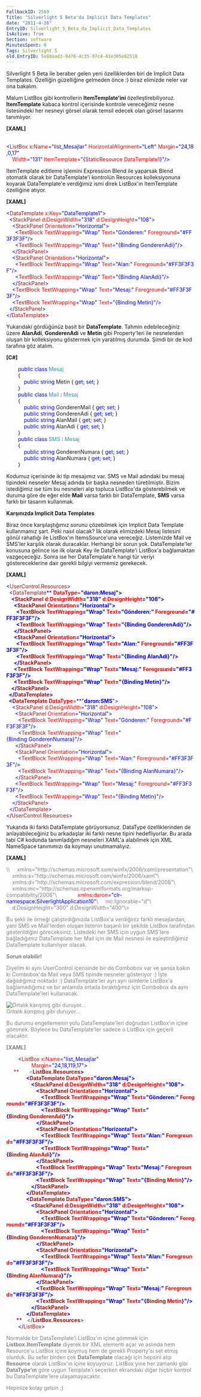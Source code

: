 ```yaml
---
FallbackID: 2569
Title: "Silverlight 5 Beta'da Implicit Data Templates"
date: "2011-4-26"
EntryID: Silverlight_5_Beta_da_Implicit_Data_Templates
IsActive: True
Section: software
MinutesSpent: 0
Tags: Silverlight 5
old.EntryID: 5e88aad3-9476-4c35-97c4-41e305e82518
---
```

Silverlight 5 Beta ile beraber gelen yeni özelliklerden biri de Implicit
Data Templates. Özelliğin güzelliğine gelmeden önce :) biraz elimizde
neler var ona bakalım.

Malum ListBox gibi kontrollerin **ItemTemplate'ini**
özelleştirebiliyoruz. **ItemTemplate** kabaca kontrol içerisinde
kontrole vereceğimiz nesne listesindeki her nesneyi görsel olarak temsil
edecek olan görsel tasarımı tanımlıyor.

**[XAML]**

<span style="color: #a31515;">     </span><span
style="color: blue;">\<</span><span
style="color: #a31515;">ListBox</span><span
style="color: red;"> x</span><span style="color: blue;">:</span><span
style="color: red;">Name</span><span
style="color: blue;">="list\_Mesajlar"</span><span
style="color: red;"> HorizontalAlignment</span><span
style="color: blue;">="Left"</span><span
style="color: red;"> Margin</span><span
style="color: blue;">="24,18,0,17"</span><span style="color: red;"> \
    Width</span><span style="color: blue;">="131"</span><span
style="color: red;"> ItemTemplate</span><span
style="color: blue;">="{</span><span
style="color: #a31515;">StaticResource</span><span
style="color: red;"> DataTemplate1</span><span
style="color: blue;">}"/\></span>

ItemTemplate editleme işlemini Expression Blend ile yaparsak Blend
otomatik olarak bir DataTemplate'i kontrolün Resources kolleksiyonuna
koyarak DataTemplate'e verdiğimiz ismi direk ListBox'ın ItemTemplate
özelliğine atıyor.

**[XAML]**

<span style="color:blue;">\<</span><span
style="color:#a31515;">DataTemplate</span><span
style="color:blue;"> </span><span style="color:red;">x:Key</span><span
style="color:blue;">=</span>"<span
style="color:blue;">DataTemplate1</span>"<span
style="color:blue;">\></span>\
 <span style="color:blue;">  \<</span><span
style="color:#a31515;">StackPanel</span><span
style="color:blue;"> </span><span
style="color:red;">d:DesignWidth</span><span
style="color:blue;">=</span>"<span style="color:blue;">318</span>"<span
style="color:blue;"> </span><span
style="color:red;">d:DesignHeight</span><span
style="color:blue;">=</span>"<span style="color:blue;">108</span>"<span
style="color:blue;">\></span>\
 <span style="color:blue;">    \<</span><span
style="color:#a31515;">StackPanel</span><span
style="color:blue;"> </span><span
style="color:red;">Orientation</span><span
style="color:blue;">=</span>"<span
style="color:blue;">Horizontal</span>"<span
style="color:blue;">\></span>\
 <span style="color:blue;">      \<</span><span
style="color:#a31515;">TextBlock</span><span
style="color:blue;"> </span><span
style="color:red;">TextWrapping</span><span
style="color:blue;">=</span>"<span style="color:blue;">Wrap</span>"<span
style="color:blue;"> </span><span style="color:red;">Text</span><span
style="color:blue;">=</span>"<span
style="color:blue;">Gönderen:</span>"<span
style="color:blue;"> </span><span
style="color:red;">Foreground</span><span
style="color:blue;">=</span>"<span
style="color:blue;">\#FF3F3F3F</span>"<span
style="color:blue;">/\></span>\
 <span style="color:blue;">      \<</span><span
style="color:#a31515;">TextBlock</span><span
style="color:blue;"> </span><span
style="color:red;">TextWrapping</span><span
style="color:blue;">=</span>"<span style="color:blue;">Wrap</span>"<span
style="color:blue;"> </span><span style="color:red;">Text</span><span
style="color:blue;">=</span>"<span
style="color:blue;">{Binding GonderenAdi}</span>"<span
style="color:blue;">/\></span>\
 <span style="color:blue;">    \</</span><span
style="color:#a31515;">StackPanel</span><span
style="color:blue;">\></span>\
 <span style="color:blue;">    \<</span><span
style="color:#a31515;">StackPanel</span><span
style="color:blue;"> </span><span
style="color:red;">Orientation</span><span
style="color:blue;">=</span>"<span
style="color:blue;">Horizontal</span>"<span
style="color:blue;">\></span>\
 <span style="color:blue;">      \<</span><span
style="color:#a31515;">TextBlock</span><span
style="color:blue;"> </span><span
style="color:red;">TextWrapping</span><span
style="color:blue;">=</span>"<span style="color:blue;">Wrap</span>"<span
style="color:blue;"> </span><span style="color:red;">Text</span><span
style="color:blue;">=</span>"<span
style="color:blue;">Alan:</span>"<span style="color:blue;"> </span><span
style="color:red;">Foreground</span><span
style="color:blue;">=</span>"<span
style="color:blue;">\#FF3F3F3F</span>"<span
style="color:blue;">/\></span>\
 <span style="color:blue;">      \<</span><span
style="color:#a31515;">TextBlock</span><span
style="color:blue;"> </span><span
style="color:red;">TextWrapping</span><span
style="color:blue;">=</span>"<span style="color:blue;">Wrap</span>"<span
style="color:blue;"> </span><span style="color:red;">Text</span><span
style="color:blue;">=</span>"<span
style="color:blue;">{Binding AlanAdi}</span>"<span
style="color:blue;">/\></span>\
 <span style="color:blue;">    \</</span><span
style="color:#a31515;">StackPanel</span><span
style="color:blue;">\></span>\
 <span style="color:blue;">    \<</span><span
style="color:#a31515;">TextBlock</span><span
style="color:blue;"> </span><span
style="color:red;">TextWrapping</span><span
style="color:blue;">=</span>"<span style="color:blue;">Wrap</span>"<span
style="color:blue;"> </span><span style="color:red;">Text</span><span
style="color:blue;">=</span>"<span
style="color:blue;">Mesaj:</span>"<span
style="color:blue;"> </span><span
style="color:red;">Foreground</span><span
style="color:blue;">=</span>"<span
style="color:blue;">\#FF3F3F3F</span>"<span
style="color:blue;">/\></span>\
 <span style="color:blue;">    \<</span><span
style="color:#a31515;">TextBlock</span><span
style="color:blue;"> </span><span
style="color:red;">TextWrapping</span><span
style="color:blue;">=</span>"<span style="color:blue;">Wrap</span>"<span
style="color:blue;"> </span><span style="color:red;">Text</span><span
style="color:blue;">=</span>"<span
style="color:blue;">{Binding Metin}</span>"<span
style="color:blue;">/\></span>\
 <span style="color:blue;">  \</</span><span
style="color:#a31515;">StackPanel</span><span
style="color:blue;">\></span>\
 <span style="color:blue;">\</</span><span
style="color:#a31515;">DataTemplate</span><span
style="color:blue;">\></span>

Yukarıdaki gördüğünüz basit bir **DataTemplate**. Tahmin edebileceğiniz
üzere **AlanAdi**, **GonderenAdi** ve **Metin** gibi Property'leri ile
nesnelerden oluşan bir kolleksiyonu göstermek için yaratılmış durumda.
Şimdi bir de kod tarafına göz atalım.

**[C\#]**

        <span style="color:blue;">public</span> <span
style="color:blue;">class</span> <span
style="color:#2b91af;">Mesaj</span>\
         {\
            <span style="color:blue;">public</span> <span
style="color:blue;">string</span> Metin { <span
style="color:blue;">get</span>; <span style="color:blue;">set</span>; }\
         }\
        <span style="color:blue;">public</span> <span
style="color:blue;">class</span> <span
style="color:#2b91af;">Mail</span> : <span
style="color:#2b91af;">Mesaj</span> \
         {\
            <span style="color:blue;">public</span> <span
style="color:blue;">string</span> GonderenMail { <span
style="color:blue;">get</span>; <span style="color:blue;">set</span>; }\
             <span style="color:blue;">public</span> <span
style="color:blue;">string</span> GonderenAdi { <span
style="color:blue;">get</span>; <span style="color:blue;">set</span>; }\
             <span style="color:blue;">public</span> <span
style="color:blue;">string</span> AlanMail { <span
style="color:blue;">get</span>; <span style="color:blue;">set</span>; }\
             <span style="color:blue;">public</span> <span
style="color:blue;">string</span> AlanAdi { <span
style="color:blue;">get</span>; <span style="color:blue;">set</span>; }\
         }\
        <span style="color:blue;">public</span> <span
style="color:blue;">class</span> <span
style="color:#2b91af;">SMS</span> : <span
style="color:#2b91af;">Mesaj</span> \
         {\
            <span style="color:blue;">public</span> <span
style="color:blue;">string</span> GonderenNumara { <span
style="color:blue;">get</span>; <span style="color:blue;">set</span>; }\
             <span style="color:blue;">public</span> <span
style="color:blue;">string</span> AlanNumara { <span
style="color:blue;">get</span>; <span style="color:blue;">set</span>; }\
         }

Kodumuz içerisinde iki tip mesajımız var. SMS ve Mail adındaki bu mesaj
tipindeki nesneler Mesaj adında bir başka nesneden türetilmiştir. Bizim
istediğimiz ise tüm bu nesneleri alıp topluca ListBox'da gösterebilmek
ve duruma göre de eğer elde **Mail** varsa farklı bir DataTemplate,
**SMS** varsa farklı bir tasarım kullanmak.

**Karşınızda Implicit Data Templates**

Biraz önce karşılaştığımız sorunu çözebilmek için Implicit Data Template
kullanmamız şart. Peki nasıl olacak? İlk olarak elimizdeki Mesaj
listesini gönül rahatlığı ile ListBox'ın ItemsSource'una vereceğiz.
Listemizde Mail ve SMS'ler karşılık olarak duracaklar. Herhangi bir
sorun yok. DataTemplate'ler konusuna gelince ise ilk olarak Key ile
DataTemplate'i ListBox'a bağlamaktan vazgeçeceğiz. Sonra ise her
DataTemplate'e hangi tür veriyi göstereceklerine dair gerekli bilgiyi
vermemiz gerekecek.

**[XAML]**

<span style="color:blue;">\<</span><span
style="color:#a31515;">UserControl.Resources</span><span
style="color:blue;">\></span>\
 <span style="color:blue;">  \<</span><span
style="color:#a31515;">DataTemplate</span><span
style="color:blue;">** **</span><span
style="color:red;">**DataType**</span><span
style="color:blue;">**=**</span>"<span
style="color:blue;">**daron:Mesaj**</span>"<span
style="color:blue;">\></span>\
 <span style="color:blue;">    \<</span><span
style="color:#a31515;">StackPanel</span><span
style="color:blue;"> </span><span
style="color:red;">d:DesignWidth</span><span
style="color:blue;">=</span>"<span style="color:blue;">318</span>"<span
style="color:blue;"> </span><span
style="color:red;">d:DesignHeight</span><span
style="color:blue;">=</span>"<span style="color:blue;">108</span>"<span
style="color:blue;">\></span>\
 <span style="color:blue;">      \<</span><span
style="color:#a31515;">StackPanel</span><span
style="color:blue;"> </span><span
style="color:red;">Orientation</span><span
style="color:blue;">=</span>"<span
style="color:blue;">Horizontal</span>"<span
style="color:blue;">\></span>\
 <span style="color:blue;">        \<</span><span
style="color:#a31515;">TextBlock</span><span
style="color:blue;"> </span><span
style="color:red;">TextWrapping</span><span
style="color:blue;">=</span>"<span style="color:blue;">Wrap</span>"<span
style="color:blue;"> </span><span style="color:red;">Text</span><span
style="color:blue;">=</span>"<span
style="color:blue;">Gönderen:</span>"<span
style="color:blue;"> </span><span
style="color:red;">Foreground</span><span
style="color:blue;">=</span>"<span
style="color:blue;">\#FF3F3F3F</span>"<span
style="color:blue;">/\></span>\
 <span style="color:blue;">        \<</span><span
style="color:#a31515;">TextBlock</span><span
style="color:blue;"> </span><span
style="color:red;">TextWrapping</span><span
style="color:blue;">=</span>"<span style="color:blue;">Wrap</span>"<span
style="color:blue;"> </span><span style="color:red;">Text</span><span
style="color:blue;">=</span>"<span
style="color:blue;">{Binding GonderenAdi}</span>"<span
style="color:blue;">/\></span>\
 <span style="color:blue;">      \</</span><span
style="color:#a31515;">StackPanel</span><span
style="color:blue;">\></span>\
 <span style="color:blue;">      \<</span><span
style="color:#a31515;">StackPanel</span><span
style="color:blue;"> </span><span
style="color:red;">Orientation</span><span
style="color:blue;">=</span>"<span
style="color:blue;">Horizontal</span>"<span
style="color:blue;">\></span>\
 <span style="color:blue;">        \<</span><span
style="color:#a31515;">TextBlock</span><span
style="color:blue;"> </span><span
style="color:red;">TextWrapping</span><span
style="color:blue;">=</span>"<span style="color:blue;">Wrap</span>"<span
style="color:blue;"> </span><span style="color:red;">Text</span><span
style="color:blue;">=</span>"<span
style="color:blue;">Alan:</span>"<span style="color:blue;"> </span><span
style="color:red;">Foreground</span><span
style="color:blue;">=</span>"<span
style="color:blue;">\#FF3F3F3F</span>"<span
style="color:blue;">/\></span>\
 <span style="color:blue;">        \<</span><span
style="color:#a31515;">TextBlock</span><span
style="color:blue;"> </span><span
style="color:red;">TextWrapping</span><span
style="color:blue;">=</span>"<span style="color:blue;">Wrap</span>"<span
style="color:blue;"> </span><span style="color:red;">Text</span><span
style="color:blue;">=</span>"<span
style="color:blue;">{Binding AlanAdi}</span>"<span
style="color:blue;">/\></span>\
 <span style="color:blue;">      \</</span><span
style="color:#a31515;">StackPanel</span><span
style="color:blue;">\></span>\
 <span style="color:blue;">      \<</span><span
style="color:#a31515;">TextBlock</span><span
style="color:blue;"> </span><span
style="color:red;">TextWrapping</span><span
style="color:blue;">=</span>"<span style="color:blue;">Wrap</span>"<span
style="color:blue;"> </span><span style="color:red;">Text</span><span
style="color:blue;">=</span>"<span
style="color:blue;">Mesaj:</span>"<span
style="color:blue;"> </span><span
style="color:red;">Foreground</span><span
style="color:blue;">=</span>"<span
style="color:blue;">\#FF3F3F3F</span>"<span
style="color:blue;">/\></span>\
 <span style="color:blue;">      \<</span><span
style="color:#a31515;">TextBlock</span><span
style="color:blue;"> </span><span
style="color:red;">TextWrapping</span><span
style="color:blue;">=</span>"<span style="color:blue;">Wrap</span>"<span
style="color:blue;"> </span><span style="color:red;">Text</span><span
style="color:blue;">=</span>"<span
style="color:blue;">{Binding Metin}</span>"<span
style="color:blue;">/\></span>\
 <span style="color:blue;">    \</</span><span
style="color:#a31515;">StackPanel</span><span
style="color:blue;">\></span>\
 <span style="color:blue;">  \</</span><span
style="color:#a31515;">DataTemplate</span><span
style="color:blue;">\></span>\
 <span style="color:blue;">  \<</span><span
style="color:#a31515;">DataTemplate</span><span
style="color:blue;"> </span><span
style="color:red;">**DataType**</span><span
style="color:blue;">**=**</span>"<span
style="color:blue;">**daron:SMS**</span>"<span
style="color:blue;">\></span>\
 <span style="color:blue;">    \<</span><span
style="color:#a31515;">StackPanel</span><span
style="color:blue;"> </span><span
style="color:red;">d:DesignWidth</span><span
style="color:blue;">=</span>"<span style="color:blue;">318</span>"<span
style="color:blue;"> </span><span
style="color:red;">d:DesignHeight</span><span
style="color:blue;">=</span>"<span style="color:blue;">108</span>"<span
style="color:blue;">\></span>\
 <span style="color:blue;">      \<</span><span
style="color:#a31515;">StackPanel</span><span
style="color:blue;"> </span><span
style="color:red;">Orientation</span><span
style="color:blue;">=</span>"<span
style="color:blue;">Horizontal</span>"<span
style="color:blue;">\></span>\
 <span style="color:blue;">        \<</span><span
style="color:#a31515;">TextBlock</span><span
style="color:blue;"> </span><span
style="color:red;">TextWrapping</span><span
style="color:blue;">=</span>"<span style="color:blue;">Wrap</span>"<span
style="color:blue;"> </span><span style="color:red;">Text</span><span
style="color:blue;">=</span>"<span
style="color:blue;">Gönderen:</span>"<span
style="color:blue;"> </span><span
style="color:red;">Foreground</span><span
style="color:blue;">=</span>"<span
style="color:blue;">\#FF3F3F3F</span>"<span
style="color:blue;">/\></span>\
 <span style="color:blue;">        \<</span><span
style="color:#a31515;">TextBlock</span><span
style="color:blue;"> </span><span
style="color:red;">TextWrapping</span><span
style="color:blue;">=</span>"<span style="color:blue;">Wrap</span>"<span
style="color:blue;"> </span><span style="color:red;">Text</span><span
style="color:blue;">=</span>"<span
style="color:blue;">{Binding GonderenNumara}</span>"<span
style="color:blue;">/\></span>\
 <span style="color:blue;">      \</</span><span
style="color:#a31515;">StackPanel</span><span
style="color:blue;">\></span>\
 <span style="color:blue;">      \<</span><span
style="color:#a31515;">StackPanel</span><span
style="color:blue;"> </span><span
style="color:red;">Orientation</span><span
style="color:blue;">=</span>"<span
style="color:blue;">Horizontal</span>"<span
style="color:blue;">\></span>\
 <span style="color:blue;">        \<</span><span
style="color:#a31515;">TextBlock</span><span
style="color:blue;"> </span><span
style="color:red;">TextWrapping</span><span
style="color:blue;">=</span>"<span style="color:blue;">Wrap</span>"<span
style="color:blue;"> </span><span style="color:red;">Text</span><span
style="color:blue;">=</span>"<span
style="color:blue;">Alan:</span>"<span style="color:blue;"> </span><span
style="color:red;">Foreground</span><span
style="color:blue;">=</span>"<span
style="color:blue;">\#FF3F3F3F</span>"<span
style="color:blue;">/\></span>\
 <span style="color:blue;">        \<</span><span
style="color:#a31515;">TextBlock</span><span
style="color:blue;"> </span><span
style="color:red;">TextWrapping</span><span
style="color:blue;">=</span>"<span style="color:blue;">Wrap</span>"<span
style="color:blue;"> </span><span style="color:red;">Text</span><span
style="color:blue;">=</span>"<span
style="color:blue;">{Binding AlanNumara}</span>"<span
style="color:blue;">/\></span>\
 <span style="color:blue;">      \</</span><span
style="color:#a31515;">StackPanel</span><span
style="color:blue;">\></span>\
 <span style="color:blue;">      \<</span><span
style="color:#a31515;">TextBlock</span><span
style="color:blue;"> </span><span
style="color:red;">TextWrapping</span><span
style="color:blue;">=</span>"<span style="color:blue;">Wrap</span>"<span
style="color:blue;"> </span><span style="color:red;">Text</span><span
style="color:blue;">=</span>"<span
style="color:blue;">Mesaj:</span>"<span
style="color:blue;"> </span><span
style="color:red;">Foreground</span><span
style="color:blue;">=</span>"<span
style="color:blue;">\#FF3F3F3F</span>"<span
style="color:blue;">/\></span>\
 <span style="color:blue;">      \<</span><span
style="color:#a31515;">TextBlock</span><span
style="color:blue;"> </span><span
style="color:red;">TextWrapping</span><span
style="color:blue;">=</span>"<span style="color:blue;">Wrap</span>"<span
style="color:blue;"> </span><span style="color:red;">Text</span><span
style="color:blue;">=</span>"<span
style="color:blue;">{Binding Metin}</span>"<span
style="color:blue;">/\></span>\
 <span style="color:blue;">    \</</span><span
style="color:#a31515;">StackPanel</span><span
style="color:blue;">\></span>\
 <span style="color:blue;">  \</</span><span
style="color:#a31515;">DataTemplate</span><span
style="color:blue;">\></span>\
 <span style="color:blue;">\</</span><span
style="color:#a31515;">UserControl.Resources</span><span
style="color:blue;">\></span>

Yukarıda iki farklı DataTemplate görüyorsunuz. DataType özelliklerinden
de anlayabileceğiniz bu arkadaşlar iki farklı nesne tipini
hedefliyorlar. Bu arada tabi C\# kodunda tanımladığım nesneleri XAML'a
alabilmek için XML NameSpace tanımımızı da koymayı unutmamalıyız.

**[XAML]**

<span style="color: gray;">
\<UserControl x:Class="SilverlightApplication10.MainPage"</span>\
 <span style="color: gray">   </span><span
style="color: gray;"> xmlns="http://schemas.microsoft.com/winfx/2006/xaml/presentation"</span>\
 <span style="color: gray">   </span><span
style="color: gray;"> xmlns:x="http://schemas.microsoft.com/winfx/2006/xaml"</span>\
 <span style="color: gray">   </span><span
style="color: gray;"> xmlns:d="http://schemas.microsoft.com/expression/blend/2008"</span>\
 <span style="color: gray">   </span><span
style="color: gray;"> xmlns:mc="http://schemas.openxmlformats.org/markup-compatibility/2006"</span>\
             <span style="color:red;"> xmlns</span><span
style="color:blue;">:</span><span style="color:red;">daron</span><span
style="color:blue;">="clr-namespace:SilverlightApplication10"</span>\
 <span style="color: gray">   </span><span
style="color: gray;"> mc:Ignorable="d"</span>\
 <span style="color: gray">   </span><span
style="color: gray;"> d:DesignHeight="300" d:DesignWidth="400"\></span>

Bu şekli ile örneği çalıştırdığınızda ListBox'a verdiğiniz farklı
mesajlardan, yani SMS ve Mail'lerden oluşan listenin başarılı bir
şekilde ListBox tarafından gösterildiğini göreceksiniz. Listedeki her
SMS için uygun SMS'lere bağladığımız DataTemplate her Mail için de Mail
nesnesi ile eşleştirdiğimiz DataTemplate kullanılıyor olacak.

**Sorun olabilir!**

Diyelim ki aynı UserControl içerisinde bir de Combobox var ve şansa
bakın ki Combobox'da Mail veya SMS tipinde nesneler gösteriyor :) İşte
dağıldığımız noktadır :) DataTemplate'ler ayrı ayrı isimlerle ListBox'a
bağlamadığımız ve bir anlamda ortada bıraktığımız için Combobox da aynı
DataTemplate'leri kullanacak.

![Ortalık karışmış gibi
duruyor...](media/Silverlight_5_Beta_da_Implicit_Data_Templates/25042011_1.jpg)\
*Ortalık karışmış gibi duruyor...*

Bu durumu engellemenin yolu DataTemplate'leri doğrudan ListBox'ın içine
gömmek. Böylece bu DataTemplate'ler sadece o ListBox için geçerli
olacaktır.

**[XAML]**

<span style="color:#a31515;">         </span><span
style="color:blue;">\<</span><span
style="color:#a31515;">ListBox</span><span
style="color:red;"> x</span><span style="color:blue;">:</span><span
style="color:red;">Name</span><span
style="color:blue;">="list\_Mesajlar"</span> \
                 <span style="color:red;"> Margin</span><span
style="color:blue;">="24,18,119,17"\></span>\
 <span style="color:#a31515;">     **       **</span><span
style="color:blue;">**\<**</span><span
style="color:#a31515;">**ListBox.Resources**</span><span
style="color:blue;">\></span>\
 <span style="color:#a31515;">                </span><span
style="color:blue;">\<</span><span
style="color:#a31515;">DataTemplate</span><span
style="color:red;"> DataType</span><span
style="color:blue;">="daron:Mesaj"\></span>\
 <span style="color:#a31515;">                    </span><span
style="color:blue;">\<</span><span
style="color:#a31515;">StackPanel</span><span
style="color:red;"> d</span><span style="color:blue;">:</span><span
style="color:red;">DesignWidth</span><span
style="color:blue;">="318"</span><span style="color:red;"> d</span><span
style="color:blue;">:</span><span
style="color:red;">DesignHeight</span><span
style="color:blue;">="108"\></span>\
 <span style="color:#a31515;">                        </span><span
style="color:blue;">\<</span><span
style="color:#a31515;">StackPanel</span><span
style="color:red;"> Orientation</span><span
style="color:blue;">="Horizontal"\></span>\
 <span style="color:#a31515;">                            </span><span
style="color:blue;">\<</span><span
style="color:#a31515;">TextBlock</span><span
style="color:red;"> TextWrapping</span><span
style="color:blue;">="Wrap"</span><span
style="color:red;"> Text</span><span
style="color:blue;">="Gönderen:"</span><span
style="color:red;"> Foreground</span><span
style="color:blue;">="\#FF3F3F3F"/\></span>\
 <span style="color:#a31515;">                            </span><span
style="color:blue;">\<</span><span
style="color:#a31515;">TextBlock</span><span
style="color:red;"> TextWrapping</span><span
style="color:blue;">="Wrap"</span><span
style="color:red;"> Text</span><span style="color:blue;">="{</span><span
style="color:#a31515;">Binding</span><span
style="color:red;"> GonderenAdi</span><span
style="color:blue;">}"/\></span>\
 <span style="color:#a31515;">                        </span><span
style="color:blue;">\</</span><span
style="color:#a31515;">StackPanel</span><span
style="color:blue;">\></span>\
 <span style="color:#a31515;">                        </span><span
style="color:blue;">\<</span><span
style="color:#a31515;">StackPanel</span><span
style="color:red;"> Orientation</span><span
style="color:blue;">="Horizontal"\></span>\
 <span style="color:#a31515;">                            </span><span
style="color:blue;">\<</span><span
style="color:#a31515;">TextBlock</span><span
style="color:red;"> TextWrapping</span><span
style="color:blue;">="Wrap"</span><span
style="color:red;"> Text</span><span
style="color:blue;">="Alan:"</span><span
style="color:red;"> Foreground</span><span
style="color:blue;">="\#FF3F3F3F"/\></span>\
 <span style="color:#a31515;">                            </span><span
style="color:blue;">\<</span><span
style="color:#a31515;">TextBlock</span><span
style="color:red;"> TextWrapping</span><span
style="color:blue;">="Wrap"</span><span
style="color:red;"> Text</span><span style="color:blue;">="{</span><span
style="color:#a31515;">Binding</span><span
style="color:red;"> AlanAdi</span><span
style="color:blue;">}"/\></span>\
 <span style="color:#a31515;">                        </span><span
style="color:blue;">\</</span><span
style="color:#a31515;">StackPanel</span><span
style="color:blue;">\></span>\
 <span style="color:#a31515;">                        </span><span
style="color:blue;">\<</span><span
style="color:#a31515;">TextBlock</span><span
style="color:red;"> TextWrapping</span><span
style="color:blue;">="Wrap"</span><span
style="color:red;"> Text</span><span
style="color:blue;">="Mesaj:"</span><span
style="color:red;"> Foreground</span><span
style="color:blue;">="\#FF3F3F3F"/\></span>\
 <span style="color:#a31515;">                        </span><span
style="color:blue;">\<</span><span
style="color:#a31515;">TextBlock</span><span
style="color:red;"> TextWrapping</span><span
style="color:blue;">="Wrap"</span><span
style="color:red;"> Text</span><span style="color:blue;">="{</span><span
style="color:#a31515;">Binding</span><span
style="color:red;"> Metin</span><span style="color:blue;">}"/\></span>\
 <span style="color:#a31515;">                    </span><span
style="color:blue;">\</</span><span
style="color:#a31515;">StackPanel</span><span
style="color:blue;">\></span>\
 <span style="color:#a31515;">                </span><span
style="color:blue;">\</</span><span
style="color:#a31515;">DataTemplate</span><span
style="color:blue;">\></span>\
 <span style="color:#a31515;">                </span><span
style="color:blue;">\<</span><span
style="color:#a31515;">DataTemplate</span><span
style="color:red;"> DataType</span><span
style="color:blue;">="daron:SMS"\></span>\
 <span style="color:#a31515;">                    </span><span
style="color:blue;">\<</span><span
style="color:#a31515;">StackPanel</span><span
style="color:red;"> d</span><span style="color:blue;">:</span><span
style="color:red;">DesignWidth</span><span
style="color:blue;">="318"</span><span style="color:red;"> d</span><span
style="color:blue;">:</span><span
style="color:red;">DesignHeight</span><span
style="color:blue;">="108"\></span>\
 <span style="color:#a31515;">                        </span><span
style="color:blue;">\<</span><span
style="color:#a31515;">StackPanel</span><span
style="color:red;"> Orientation</span><span
style="color:blue;">="Horizontal"\></span>\
 <span style="color:#a31515;">                            </span><span
style="color:blue;">\<</span><span
style="color:#a31515;">TextBlock</span><span
style="color:red;"> TextWrapping</span><span
style="color:blue;">="Wrap"</span><span
style="color:red;"> Text</span><span
style="color:blue;">="Gönderen:"</span><span
style="color:red;"> Foreground</span><span
style="color:blue;">="\#FF3F3F3F"/\></span>\
 <span style="color:#a31515;">                            </span><span
style="color:blue;">\<</span><span
style="color:#a31515;">TextBlock</span><span
style="color:red;"> TextWrapping</span><span
style="color:blue;">="Wrap"</span><span
style="color:red;"> Text</span><span style="color:blue;">="{</span><span
style="color:#a31515;">Binding</span><span
style="color:red;"> GonderenNumara</span><span
style="color:blue;">}"/\></span>\
 <span style="color:#a31515;">                        </span><span
style="color:blue;">\</</span><span
style="color:#a31515;">StackPanel</span><span
style="color:blue;">\></span>\
 <span style="color:#a31515;">                        </span><span
style="color:blue;">\<</span><span
style="color:#a31515;">StackPanel</span><span
style="color:red;"> Orientation</span><span
style="color:blue;">="Horizontal"\></span>\
 <span style="color:#a31515;">                            </span><span
style="color:blue;">\<</span><span
style="color:#a31515;">TextBlock</span><span
style="color:red;"> TextWrapping</span><span
style="color:blue;">="Wrap"</span><span
style="color:red;"> Text</span><span
style="color:blue;">="Alan:"</span><span
style="color:red;"> Foreground</span><span
style="color:blue;">="\#FF3F3F3F"/\></span>\
 <span style="color:#a31515;">                            </span><span
style="color:blue;">\<</span><span
style="color:#a31515;">TextBlock</span><span
style="color:red;"> TextWrapping</span><span
style="color:blue;">="Wrap"</span><span
style="color:red;"> Text</span><span style="color:blue;">="{</span><span
style="color:#a31515;">Binding</span><span
style="color:red;"> AlanNumara</span><span
style="color:blue;">}"/\></span>\
 <span style="color:#a31515;">                        </span><span
style="color:blue;">\</</span><span
style="color:#a31515;">StackPanel</span><span
style="color:blue;">\></span>\
 <span style="color:#a31515;">                        </span><span
style="color:blue;">\<</span><span
style="color:#a31515;">TextBlock</span><span
style="color:red;"> TextWrapping</span><span
style="color:blue;">="Wrap"</span><span
style="color:red;"> Text</span><span
style="color:blue;">="Mesaj:"</span><span
style="color:red;"> Foreground</span><span
style="color:blue;">="\#FF3F3F3F"/\></span>\
 <span style="color:#a31515;">                        </span><span
style="color:blue;">\<</span><span
style="color:#a31515;">TextBlock</span><span
style="color:red;"> TextWrapping</span><span
style="color:blue;">="Wrap"</span><span
style="color:red;"> Text</span><span style="color:blue;">="{</span><span
style="color:#a31515;">Binding</span><span
style="color:red;"> Metin</span><span style="color:blue;">}"/\></span>\
 <span style="color:#a31515;">                    </span><span
style="color:blue;">\</</span><span
style="color:#a31515;">StackPanel</span><span
style="color:blue;">\></span>\
 <span style="color:#a31515;">                </span><span
style="color:blue;">\</</span><span
style="color:#a31515;">DataTemplate</span><span
style="color:blue;">\></span>\
 <span style="color:#a31515;">        **    **</span><span
style="color:blue;">**\</**</span><span
style="color:#a31515;">**ListBox.Resources**</span><span
style="color:blue;">\></span>\
 <span style="color:#a31515;">        </span><span
style="color:blue;">\</</span><span
style="color:#a31515;">ListBox</span><span style="color:blue;">\></span>

Normalde bir DataTemplate'i ListBox'ın içine gömmek için
**Listbox.ItemTemplate** diyerek bir XML elementi açar ve aslında hem
Resource'u ListBox içine koymuş hem de gerekli Property'si set etmiş
olurduk. Bu sefer birden çok **DataTemplate** olacağı için hepsini alıp
**Resource** olarak ListBox'ın içine koyuyoruz. ListBox yine her zamanki
gibi **DataType'ın** göre uygun Template'i seçerken ekrandaki diğer
hiçbir kontrol bu DataTemplate'lere ulaşamayacaktır.

Hepinize kolay gelsin ;)


